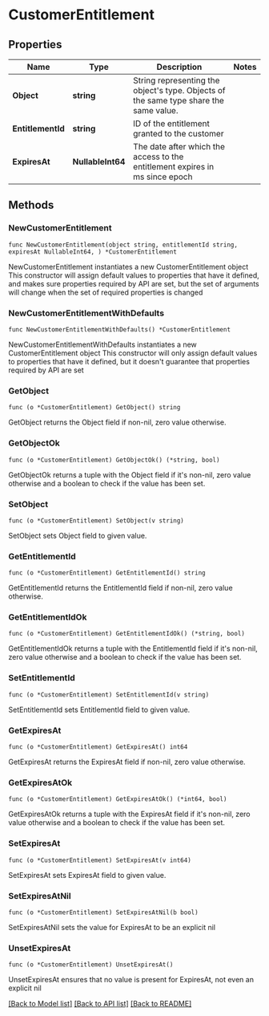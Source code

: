 # CustomerEntitlement

## Properties

Name | Type | Description | Notes
------------ | ------------- | ------------- | -------------
**Object** | **string** | String representing the object&#39;s type. Objects of the same type share the same value. | 
**EntitlementId** | **string** | ID of the entitlement granted to the customer | 
**ExpiresAt** | **NullableInt64** | The date after which the access to the entitlement expires in ms since epoch | 

## Methods

### NewCustomerEntitlement

`func NewCustomerEntitlement(object string, entitlementId string, expiresAt NullableInt64, ) *CustomerEntitlement`

NewCustomerEntitlement instantiates a new CustomerEntitlement object
This constructor will assign default values to properties that have it defined,
and makes sure properties required by API are set, but the set of arguments
will change when the set of required properties is changed

### NewCustomerEntitlementWithDefaults

`func NewCustomerEntitlementWithDefaults() *CustomerEntitlement`

NewCustomerEntitlementWithDefaults instantiates a new CustomerEntitlement object
This constructor will only assign default values to properties that have it defined,
but it doesn't guarantee that properties required by API are set

### GetObject

`func (o *CustomerEntitlement) GetObject() string`

GetObject returns the Object field if non-nil, zero value otherwise.

### GetObjectOk

`func (o *CustomerEntitlement) GetObjectOk() (*string, bool)`

GetObjectOk returns a tuple with the Object field if it's non-nil, zero value otherwise
and a boolean to check if the value has been set.

### SetObject

`func (o *CustomerEntitlement) SetObject(v string)`

SetObject sets Object field to given value.


### GetEntitlementId

`func (o *CustomerEntitlement) GetEntitlementId() string`

GetEntitlementId returns the EntitlementId field if non-nil, zero value otherwise.

### GetEntitlementIdOk

`func (o *CustomerEntitlement) GetEntitlementIdOk() (*string, bool)`

GetEntitlementIdOk returns a tuple with the EntitlementId field if it's non-nil, zero value otherwise
and a boolean to check if the value has been set.

### SetEntitlementId

`func (o *CustomerEntitlement) SetEntitlementId(v string)`

SetEntitlementId sets EntitlementId field to given value.


### GetExpiresAt

`func (o *CustomerEntitlement) GetExpiresAt() int64`

GetExpiresAt returns the ExpiresAt field if non-nil, zero value otherwise.

### GetExpiresAtOk

`func (o *CustomerEntitlement) GetExpiresAtOk() (*int64, bool)`

GetExpiresAtOk returns a tuple with the ExpiresAt field if it's non-nil, zero value otherwise
and a boolean to check if the value has been set.

### SetExpiresAt

`func (o *CustomerEntitlement) SetExpiresAt(v int64)`

SetExpiresAt sets ExpiresAt field to given value.


### SetExpiresAtNil

`func (o *CustomerEntitlement) SetExpiresAtNil(b bool)`

 SetExpiresAtNil sets the value for ExpiresAt to be an explicit nil

### UnsetExpiresAt
`func (o *CustomerEntitlement) UnsetExpiresAt()`

UnsetExpiresAt ensures that no value is present for ExpiresAt, not even an explicit nil

[[Back to Model list]](../README.md#documentation-for-models) [[Back to API list]](../README.md#documentation-for-api-endpoints) [[Back to README]](../README.md)


